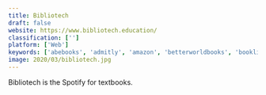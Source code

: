 ```yaml
---
title: Bibliotech
draft: false 
website: https://www.bibliotech.education/
classification: ['']
platform: ['Web']
keywords: ['abebooks', 'admitly', 'amazon', 'betterworldbooks', 'booklikes', 'bookfinder', 'chegg', 'clutch_prep', 'college_board', 'google_for_education', 'grammarly', 'homiee', 'kahoot!', 'needora', 'the_book_depository', 'unigo', 'worldcat', 'ebay']
image: 2020/03/bibliotech.jpg
---
```

Bibliotech is the Spotify for textbooks.